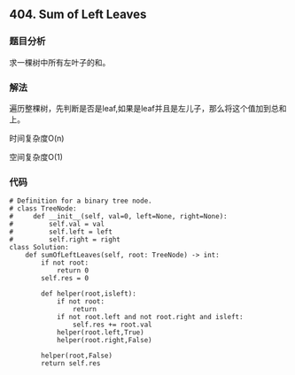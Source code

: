 ## 404. Sum of Left Leaves


### 题目分析
求一棵树中所有左叶子的和。


### 解法
遍历整棵树，先判断是否是leaf,如果是leaf并且是左儿子，那么将这个值加到总和上。

时间复杂度O(n)

空间复杂度O(1)

### 代码
```
# Definition for a binary tree node.
# class TreeNode:
#     def __init__(self, val=0, left=None, right=None):
#         self.val = val
#         self.left = left
#         self.right = right
class Solution:
    def sumOfLeftLeaves(self, root: TreeNode) -> int:
        if not root:
            return 0
        self.res = 0
        
        def helper(root,isleft):
            if not root:
                return
            if not root.left and not root.right and isleft:
                self.res += root.val
            helper(root.left,True)
            helper(root.right,False)
            
        helper(root,False)
        return self.res
            
```
